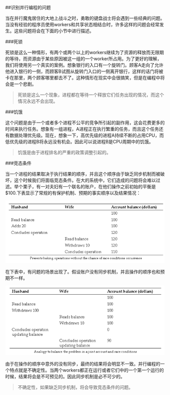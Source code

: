 ##识别并行编程的问题

当在并行魔鬼居住的大地上战斗之时，勇敢的键盘战士将会遇到一些经典的问题。当没有经验的程序员使用workers和共享状态相结合时，许多这样的问题会经常发生。这些问题将会在下面的小节中进行描述。

###死锁

死锁是这么一种情形，有两个或两个以上的workers继续为了资源的释放而无限期的等待，而资源由于某些原因被这一组的一个worker所占用。为了更好的理解，我们将使用另一个真实的案例。想象银行的入口有一个旋转门。顾客A走向了允许他进入银行的一侧，而顾客B试图从旋转门入口的一侧离开银行，这样的话门将被卡在那里，两个顾客哪里都去不了。这种情形在现实中会很搞笑，但是在编程中将会是一个悲剧。

> 死锁是这么一个现象，进程都在等待一个释放它们任务出现的情况，而这个情况永远不会出现。

###饥饿

这个问题是由于一个或者多个进程不公平的竞争所引起的副作用，这会花费更多的时间来执行任务。想象有一组进程，A进程正在执行繁重的任务，而且这个任务还有数据处理优先级。现在，想象一下，高优先级的进程A持续不断的占用CPU，而低优先级的进程B将永远没有机会。因此可以说进程B是CPU周期中的饥饿。

> 饥饿是由于进程排名的严重的政策调整引起的。

###竞态条件

当一个进程的结果取决于执行结果的顺序，并且这个顺序由于缺乏同步机制而被破坏，这个时候我们将面临竞态条件。在大的系统中，它们造成的问题将会难以过滤。举个栗子，有一对夫妇有一个联名的账户，在他们操作之前初始的平衡是$100.下表显示了常规的有保护机制、预期的事实顺序以及结果情况：

![](https://github.com/Voidly/Img/blob/master/Parallel%20Programming%20with%20Python/Chapter%201/Presents%20baking%20operations%20without%20the%20chance%20of%20race%20conditions%20occurrence.png?raw=true)

在下表中，有问题的场景出现了。假设账户没有同步机制，并且操作的顺序也和预期不一样。

![](https://github.com/Voidly/Img/blob/master/Parallel%20Programming%20with%20Python/Chapter%201/Analogy%20to%20balance%20the%20problem%20in%20a%20joint%20account%20and%20race%20conditions.png?raw=true)

由于在操作的顺序中意外的没有同步，最终的结果将会明显不一致。并行编程的一个特点就是不确定性。当两个workers都正在运行或者它们中的一个第一个运行的时候，结果将会是不可预见的。因此同步机制是必不可少的。

> 不确定性，如果缺乏同步机制，将会导致竞态条件的问题。



 